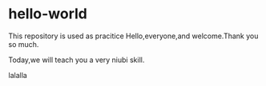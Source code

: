 # hello-world
This repository is used as pracitice
Hello,everyone,and welcome.Thank you so much.

Today,we will teach you a very niubi skill.

lalalla
